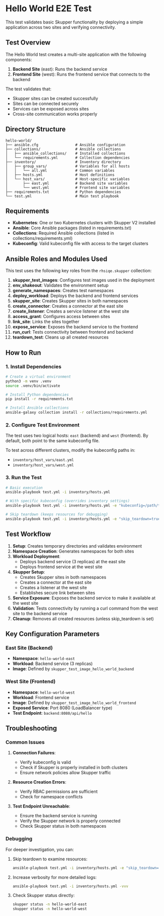 # Hello World E2E Test

This test validates basic Skupper functionality by deploying a simple application across two sites and verifying connectivity.

## Test Overview

The Hello World test creates a multi-site application with the following components:

1. **Backend Site** (east): Runs the backend service
2. **Frontend Site** (west): Runs the frontend service that connects to the backend

The test validates that:
- Skupper sites can be created successfully
- Sites can be connected securely
- Services can be exposed across sites
- Cross-site communication works properly

## Directory Structure

```
hello-world/
├── ansible.cfg                 # Ansible configuration
├── collections/                # Ansible collections
│   ├── ansible_collections/    # Installed collections
│   └── requirements.yml        # Collection dependencies
├── inventory/                  # Inventory directory
│   ├── group_vars/             # Variables for all hosts
│   │   └── all.yml             # Common variables
│   ├── hosts.yml               # Host definitions
│   └── host_vars/              # Host-specific variables
│       ├── east.yml            # Backend site variables
│       └── west.yml            # Frontend site variables
├── requirements.txt            # Python dependencies
└── test.yml                    # Main test playbook
```

## Requirements

- **Kubernetes**: One or two Kubernetes clusters with Skupper V2 installed
- **Ansible**: Core Ansible packages (listed in requirements.txt)
- **Collections**: Required Ansible collections (listed in collections/requirements.yml)
- **Kubeconfig**: Valid kubeconfig file with access to the target clusters

## Ansible Roles and Modules Used

This test uses the following key roles from the `rhsiqe.skupper` collection:

1. **skupper_test_images**: Configures test images used in the deployment
2. **env_shakeout**: Validates the environment setup
3. **generate_namespaces**: Creates test namespaces
4. **deploy_workload**: Deploys the backend and frontend services
5. **skupper_site**: Creates Skupper sites in both namespaces
6. **create_connector**: Creates a connector at the east site
7. **create_listener**: Creates a service listener at the west site
8. **access_grant**: Configures access between sites
9. **link_site**: Links the sites together
10. **expose_service**: Exposes the backend service to the frontend
11. **run_curl**: Tests connectivity between frontend and backend
12. **teardown_test**: Cleans up all created resources

## How to Run

### 1. Install Dependencies

```bash
# Create a virtual environment
python3 -m venv .venv
source .venv/bin/activate

# Install Python dependencies
pip install -r requirements.txt

# Install Ansible collections
ansible-galaxy collection install -r collections/requirements.yml
```

### 2. Configure Test Environment

The test uses two logical hosts: `east` (backend) and `west` (frontend). By default, both point to the same kubeconfig file.

To test across different clusters, modify the kubeconfig paths in:
- `inventory/host_vars/east.yml`
- `inventory/host_vars/west.yml`

### 3. Run the Test

```bash
# Basic execution
ansible-playbook test.yml -i inventory/hosts.yml

# With specific kubeconfig (overrides inventory settings)
ansible-playbook test.yml -i inventory/hosts.yml -e "kubeconfig=/path/to/kubeconfig"

# Skip teardown (keeps resources for debugging)
ansible-playbook test.yml -i inventory/hosts.yml -e "skip_teardown=true"
```

## Test Workflow

1. **Setup**: Creates temporary directories and validates environment
2. **Namespace Creation**: Generates namespaces for both sites
3. **Workload Deployment**:
   - Deploys backend service (3 replicas) at the east site
   - Deploys frontend service at the west site
4. **Skupper Setup**:
   - Creates Skupper sites in both namespaces
   - Creates a connector at the east site
   - Creates a listener at the west site
   - Establishes secure link between sites
5. **Service Exposure**: Exposes the backend service to make it available at the west site
6. **Validation**: Tests connectivity by running a curl command from the west site to the backend service
7. **Cleanup**: Removes all created resources (unless skip_teardown is set)

## Key Configuration Parameters

### East Site (Backend)
- **Namespace**: `hello-world-east`
- **Workload**: Backend service (3 replicas)
- **Image**: Defined by `skupper_test_image_hello_world_backend`

### West Site (Frontend)
- **Namespace**: `hello-world-west`
- **Workload**: Frontend service
- **Image**: Defined by `skupper_test_image_hello_world_frontend`
- **Exposed Service**: Port 8080 (LoadBalancer type)
- **Test Endpoint**: `backend:8080/api/hello`

## Troubleshooting

### Common Issues

1. **Connection Failures**:
   - Verify kubeconfig is valid
   - Check if Skupper is properly installed in both clusters
   - Ensure network policies allow Skupper traffic

2. **Resource Creation Errors**:
   - Verify RBAC permissions are sufficient
   - Check for namespace conflicts

3. **Test Endpoint Unreachable**:
   - Ensure the backend service is running
   - Verify the Skupper network is properly connected
   - Check Skupper status in both namespaces

### Debugging

For deeper investigation, you can:

1. Skip teardown to examine resources:
   ```bash
   ansible-playbook test.yml -i inventory/hosts.yml -e "skip_teardown=true"
   ```

2. Increase verbosity for more detailed logs:
   ```bash
   ansible-playbook test.yml -i inventory/hosts.yml -vvv
   ```

3. Check Skupper status directly:
   ```bash
   skupper status -n hello-world-east
   skupper status -n hello-world-west
   ```
